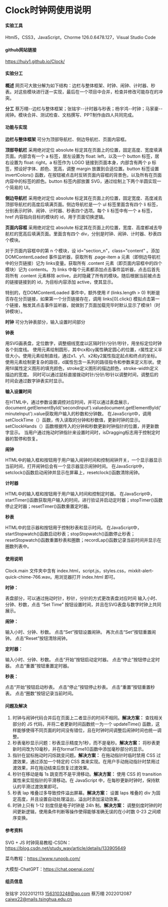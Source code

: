 # Clock时钟网使用说明



#### 实验工具

Html5，CSS3，JavaScript，Chorme 126.0.6478.127，Visual Studio Code

#### github网站链接

https://huiy1.github.io/Clock/

#### 实验分工

**概述**  网页可大致分解为如下结构：边栏与整体框架、时钟、闹钟、计时器、秒表。对这些模块进行逐一实现，最后在一个项目中合并，检查并修改可能存在的冲突。

**分工**  蔡万栩--边栏与整体框架；张铭宇--计时器与秒表；杨宇鸿--时钟；马家豪--闹钟。模块合并、测试检查、文档撰写、PPT制作由四人共同完成。



#### 功能与实现

**边栏与整体框架**  可分为顶部导航栏、侧边导航栏、页面内容框。

**顶部导航栏**  采用绝对定位 absolute 标定其在页面上的位置，固定高度、宽度填满页面。内部含有一个 a 标签，居左设置为 float: left，以及一个 button 标签，居右设置为 float: right。a 标签作为 LOGO 链接到页面本身，内部含有两个 p 标签，预设好字体、颜色、宽高，调整 margin 放置到合适位置。button 标签设置 invertColors() 函数，在按钮被点击时反转页面内容框的背景色，以及所有在页面内容中的标签的颜色。button 标签内部放置 SVG，通过绘制上下两个半圆实现一个简易的 UI。

**侧边导航栏**  采用绝对定位 absolute 标定其在页面上的位置，固定宽度、高度减去顶部导航栏的高度后填满页面。侧边导航栏是一个 ul 标签里面含有四个 li 标签，分别表示时钟、闹钟、计时器、秒表四个选项。每个 li 标签中有一个 a 标签，href 内容指向目标的模块的 id，用于页面切换逻辑。

**页面内容框**  采用绝对定位 absolute 标定其在页面上的位置，宽度、高度都减去导航栏的宽高后填满页面。里面含有四个 div，分别是时钟、闹钟、计时器、秒表四个模块。

对于页面内容框中的第 n 个模块，设 id="section_n"，class="content" 。添加 DOMContentLoaded 事件监听器，获取所有 .page-item a 元素（即侧边导航栏中的分页链接）记为 links变量。获取所有 .content 元素（即页面内容框中的四个模块）记为 contents。
为 links 中每个元素都添加点击事件监听器，点击后首先将所有 .content 元素移除 active，此时隐藏了所有的模块。随后根据当前被点击的链接链接到的 id，为目标内容添加 active，使其显示。

特别的，在DOMContentLoaded 事件中，额外使用 if (links.length > 0) 判断是否存在分页链接，如果第一个分页链接存在，调用 links[0].click() 模拟点击第一个链接，触发其点击事件监听器，就做到了页面加载完毕时默认显示了模块1（时钟模块）。


**时钟**  可分为钟表部分，输入设置时间部分

**钟表** 

用SVG画表盘，定位数字，调整细线宽度以区隔时针/分针/秒针，用坐标定位时钟各个刻度线。 使用<circle>元素绘制圆形，其中cx和cy属性确定圆心的位置，r属性定义半径大小。使用<line>元素绘制直线，通过x1、y1、x2和y2属性指定起点和终点的坐标。使用<path>元素绘制更复杂的路径，d属性包含一系列的路径指令和参数来定义形状。使用fill属性定义图形的填充颜色，stroke定义图形的描边颜色，stroke-width定义描边的宽度。
  同时可以通过鼠标直接拨动时针/分针/秒针以调整时间，调整后的时间会通过数字钟表实时显示。

**输入设置时间**

在HTML中，通过参数设置调控对应时间，并可以通过表盘展示，document.getElementById('secondInput').valuedocument.getElementById('minuteInput').value获取用户输入的秒数和分钟数。
在JavaScript中，调用setClockTime（）函数，传入读取的分钟和秒数值，更新时钟的显示。
setClockHands（）函数根据传入的分钟和秒数更新时钟指针的位置，并更新数字显示。
当用户通过拖动时钟指针来设置时间时，isDragging标志用于控制定时器的暂停和恢复。

**闹钟**  

HTML中的输入框和按钮用于用户输入闹钟时间和控制闹钟开关，一个显示器显示当前时间，打开闹钟后会有一个显示器显示闹钟时间。
在JavaScript中，setclock()函数启动闹钟并显示在屏幕上，resetclock()函数清除闹钟。

**计时器**  

HTML中的输入框和按钮用于用户输入时间和控制定时器。
在JavaScript中，startTimer()函数获取用户输入的时间，进行验证并启动定时器；stopTimer()函数停止定时器；resetTimer()函数重置定时器。

**秒表**  

HTML中的显示器和按钮用于控制秒表和显示时间。
在JavaScript中，startStopwatch()函数启动秒表；stopStopwatch()函数停止秒表；resetStopwatch()函数重置秒表和圈数；recordLap()函数记录当前时间并显示在圈数列表中。


#### 使用说明

Clock.main 文件夹中含有 index.html，script.js，styles.css，mixkit-alert-quick-chime-766.wav。用浏览器打开 index.html 即可。

**时钟：**  

表盘部分，可以通过拖动时针，秒针，分针的方式更改表盘对应时间
输入小时、分钟、秒数，点击 “Set Time” 按钮设置时间，并且在SVG表盘与数字时钟上共同展示。

**闹钟：**  

输入小时、分钟、秒数。
点击“Set”按钮设置闹钟。
再次点击“Set”按钮重置闹钟。
点击“Reset”按钮清除闹钟。

**定时器：**

输入小时、分钟、秒数。
点击“开始”按钮启动定时器。
点击“停止”按钮停止定时器。
点击“重置”按钮重置定时器。

**秒表：**

点击“开始”按钮启动秒表。
点击“停止”按钮停止秒表。
点击“重置”按钮重置秒表。
点击“圈数”按钮记录当前时间。

#### 问题及解决

1. 时钟与闹钟代码合并后在页面上二者显示的时间不相同。**解决方案：** 查找相关部分的 JS 代码，并将二者更新时间函数统一为一个 updateTime() 函数，这样能够使得不同页面的时间没有错位，且在时钟时间调整后闹钟时间也统一调整。
2. 秒表毫秒显示问题：秒表显示精度为1秒，而不是毫秒。**解决方案：** 将秒表更新时间改为10毫秒，并在formatTime1()函数中添加毫秒部分的显示。
3. 指针在鼠标拖动时闪烁跳变问题。**解决方案：** 在拖动指针时临时禁用 CSS 过渡效果，通过添加一个特定的 CSS 类来实现。在用户手动拖动指针时禁用过渡效果，并在拖动结束后恢复过渡效果。
4. 秒针在移动是每 1s 跳变而不是平滑移动。**解决方案：** 使用 CSS 的 transition 属性来实现指针的平滑移动。在 JavaScript 中，在每秒更新时钟时，保持默认的平滑过渡效果即可。
5. 秒表 lap 堆叠过多导致控件溢出屏幕。**解决方案：** 设置 laps 堆叠的 div 为固定高度，并且设置自动处理溢出，溢出时添加滚动效果。
6. 时钟上只有 1-12 刻度但是电子时钟是 24h 制。**解决方案：** 调整刻度时钟的时间更新逻辑，使用条件判断等操作使得能够准确无误的在小时数 0-23 之间顺序变换。



#### 参考资料

SVG + JS 时钟简易教程-CSDN：https://blog.csdn.net/study_way/article/details/133905649

菜鸟教程：https://www.runoob.com/

大模型-ChatGPT：https://chat.openai.com/

#### 组员信息

张铭宇 2022012113 1563103248@qq.com
蔡万栩 2022012087 caiwx22@mails.tsinghua.edu.cn
